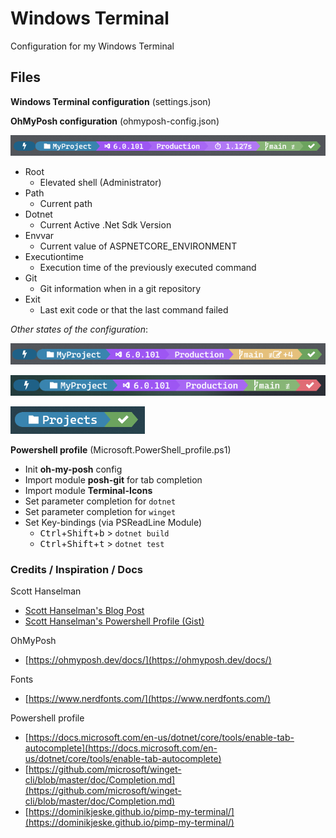 # Windows Terminal

Configuration for my Windows Terminal


## Files

**Windows Terminal configuration** (settings.json)

**OhMyPosh configuration** (ohmyposh-config.json)

![OhMyPosh segments](./Assets/OhMyPosh_1.png)

- Root
  - Elevated shell (Administrator)
- Path
  - Current path
- Dotnet
  - Current Active .Net Sdk Version
- Envvar
  - Current value of ASPNETCORE_ENVIRONMENT
- Executiontime
  - Execution time of the previously executed command
- Git 
  - Git information when in a git repository
- Exit
  - Last exit code or that the last command failed

_Other states of the configuration_:

![OhMyPosh segments](./Assets/OhMyPosh_2.png)

![OhMyPosh segments](./Assets/OhMyPosh_3.png)

![OhMyPosh segments](./Assets/OhMyPosh_4.png)


**Powershell profile** (Microsoft.PowerShell_profile.ps1)

- Init __oh-my-posh__ config
- Import module __posh-git__ for tab completion
- Import module __Terminal-Icons__
- Set parameter completion for ```dotnet```
- Set parameter completion for ```winget```
- Set Key-bindings (via PSReadLine Module)
  - <kbd>Ctrl</kbd>+<kbd>Shift</kbd>+<kbd>b</kbd> > ```dotnet build```
  - <kbd>Ctrl</kbd>+<kbd>Shift</kbd>+<kbd>t</kbd> > ```dotnet test```




### Credits / Inspiration / Docs

Scott Hanselman
- [Scott Hanselman's Blog Post](https://www.hanselman.com/blog/my-ultimate-powershell-prompt-with-oh-my-posh-and-the-windows-terminal)
- [Scott Hanselman's Powershell Profile (Gist)](https://gist.github.com/shanselman/25f5550ad186189e0e68916c6d7f44c3)

OhMyPosh
- [https://ohmyposh.dev/docs/](https://ohmyposh.dev/docs/)

Fonts
- [https://www.nerdfonts.com/](https://www.nerdfonts.com/)

Powershell profile
- [https://docs.microsoft.com/en-us/dotnet/core/tools/enable-tab-autocomplete](https://docs.microsoft.com/en-us/dotnet/core/tools/enable-tab-autocomplete)
- [https://github.com/microsoft/winget-cli/blob/master/doc/Completion.md](https://github.com/microsoft/winget-cli/blob/master/doc/Completion.md)
- [https://dominikjeske.github.io/pimp-my-terminal/](https://dominikjeske.github.io/pimp-my-terminal/)
